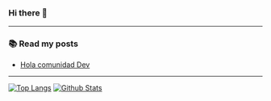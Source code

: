 ### Hi there 👋

<!--
**devemloop/devemloop** is a ✨ _special_ ✨ repository because its `README.md` (this file) appears on your GitHub profile.

Here are some ideas to get you started:

- 🔭 I’m currently working on ...
- 🌱 I’m currently learning ...
- 👯 I’m looking to collaborate on ...
- 🤔 I’m looking for help with ...
- 💬 Ask me about ...
- 📫 How to reach me: ...
- 😄 Pronouns: ...
- ⚡ Fun fact: ...
-->
---
### 📚 Read my posts
<!-- BLOG-POST-LIST:START -->
- [Hola comunidad Dev](https://dev.to/devemloop/hola-comunidad-dev-4am7)
<!-- BLOG-POST-LIST:END -->

---
[![Top Langs](https://github-readme-stats.vercel.app/api/?username=devemloop&show_icons=true)](https://github.com/devemloop)
[![Github Stats](https://github-readme-stats.vercel.app/api/top-langs/?username=devemloop&show_icons=true)](https://github.com/devemloop)
